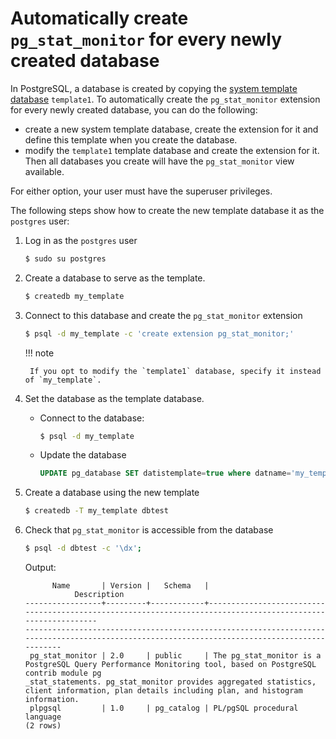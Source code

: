 # Automatically create `pg_stat_monitor` for every newly created database

In PostgreSQL, a database is created by copying the [system template database](https://www.postgresql.org/docs/current/manage-ag-templatedbs.html) `template1`. To automatically create the `pg_stat_monitor` extension for every newly created database, you can do the following:

* create a new system template database, create the extension for it and define this template when you create the database.  
* modify the `template1` template database and create the extension for it. Then all databases you create will have the `pg_stat_monitor` view available.

For either option, your user must have the superuser privileges.

The following steps show how to create the new template database it as the `postgres` user:

1. Log in as the `postgres` user

    ```{.bash data-prompt="$"}
    $ sudo su postgres
    ```

2. Create a database to serve as the template.

    ```{.bash data-prompt="$"}
    $ createdb my_template
    ```

3. Connect to this database and create the `pg_stat_monitor` extension

    ```{.bash data-prompt="$"}
    $ psql -d my_template -c 'create extension pg_stat_monitor;'
    ```

    !!! note

        If you opt to modify the `template1` database, specify it instead of `my_template`.

4. Set the database as the template database. 

    * Connect to the database:

       ```{.bash data-prompt="$"}
       $ psql -d my_template
       ```
    * Update the database

       ```sql
       UPDATE pg_database SET datistemplate=true where datname='my_template';
       ```

5. Create a database using the new template

    ```{.bash data-prompt="$"}
    $ createdb -T my_template dbtest
    ```

6. Check that `pg_stat_monitor` is accessible from the database

    ```{.bash data-prompt="$"}
    $ psql -d dbtest -c '\dx';
    ```
    
    Output:

    ```{.text .no-copy}
          Name       | Version |   Schema   |
               Description
    -----------------+---------+------------+-------------------------------------------------------------------------------------------------------------
    ----------------------------------------------------------------------------------------------------------------------------------------------
     pg_stat_monitor | 2.0     | public     | The pg_stat_monitor is a PostgreSQL Query Performance Monitoring tool, based on PostgreSQL contrib module pg
    _stat_statements. pg_stat_monitor provides aggregated statistics, client information, plan details including plan, and histogram information.
     plpgsql         | 1.0     | pg_catalog | PL/pgSQL procedural language
    (2 rows)
    ```
